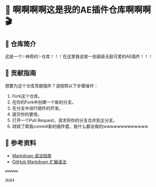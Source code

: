 # 🎨 啊啊啊啊这是我的AE插件仓库啊啊啊 🎬

## 🤪 仓库简介
这是一个✨神奇的✨仓库！！！在这里我会放一些超级无敌可爱的AE插件！！！

## 🎉 贡献指南
想要为这个仓库贡献插件？请按照以下步骤操作：
1. Fork这个仓库。
2. 在你的Fork中创建一个新的分支。
3. 在分支中进行插件的开发。
4. 提交你的更改。
5. 打开一个Pull Request，请求将你的分支合并到主分支。
6. 球球了帮我commit新的插件罢，我什么都会做的wwwwwwwwwwwww

## 📖 参考资料
- [Markdown 语法指南](https://daringfireball.net/projects/markdown/)
- [GitHub Markdown 扩展语法](https://github.com/markdown-it/markdown-it)
```
wwwwww

测试4